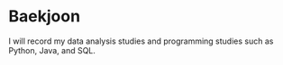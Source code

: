# Baekjoon

I will record my data analysis studies and programming studies such as Python, Java, and SQL.
